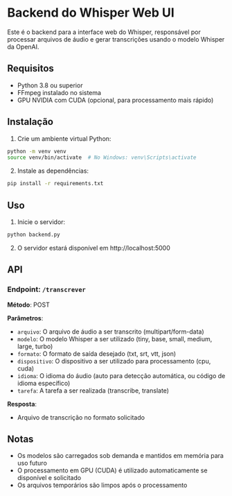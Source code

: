 # Backend do Whisper Web UI

Este é o backend para a interface web do Whisper, responsável por processar arquivos de áudio e gerar transcrições usando o modelo Whisper da OpenAI.

## Requisitos

- Python 3.8 ou superior
- FFmpeg instalado no sistema
- GPU NVIDIA com CUDA (opcional, para processamento mais rápido)

## Instalação

1. Crie um ambiente virtual Python:

```bash
python -m venv venv
source venv/bin/activate  # No Windows: venv\Scripts\activate
```

2. Instale as dependências:

```bash
pip install -r requirements.txt
```

## Uso

1. Inicie o servidor:

```bash
python backend.py
```

2. O servidor estará disponível em http://localhost:5000

## API

### Endpoint: `/transcrever`

**Método**: POST

**Parâmetros**:

- `arquivo`: O arquivo de áudio a ser transcrito (multipart/form-data)
- `modelo`: O modelo Whisper a ser utilizado (tiny, base, small, medium, large, turbo)
- `formato`: O formato de saída desejado (txt, srt, vtt, json)
- `dispositivo`: O dispositivo a ser utilizado para processamento (cpu, cuda)
- `idioma`: O idioma do áudio (auto para detecção automática, ou código de idioma específico)
- `tarefa`: A tarefa a ser realizada (transcribe, translate)

**Resposta**:

- Arquivo de transcrição no formato solicitado

## Notas

- Os modelos são carregados sob demanda e mantidos em memória para uso futuro
- O processamento em GPU (CUDA) é utilizado automaticamente se disponível e solicitado
- Os arquivos temporários são limpos após o processamento 